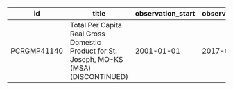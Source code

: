 | id          | title                                                                                   | observation_start   | observation_end   |
|-------------|-----------------------------------------------------------------------------------------|---------------------|-------------------|
| PCRGMP41140 | Total Per Capita Real Gross Domestic Product for St. Joseph, MO-KS (MSA) (DISCONTINUED) | 2001-01-01          | 2017-01-01        |